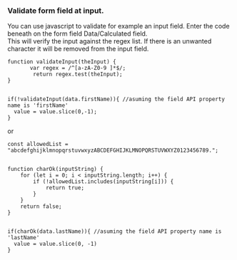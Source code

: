 ### Validate form field at input.
You can use javascript to validate for example an input field.
Enter the code beneath on the form field Data/Calculated field.<br>
This will verify the input against the regex list. If there is an unwanted character it will be removed from the input field.

```
function validateInput(theInput) {
       var regex = /^[a-zA-Z0-9 ]*$/;
        return regex.test(theInput);
}


if(!validateInput(data.firstName)){ //asuming the field API property name is 'firstName'
  value = value.slice(0,-1);
}
```

or 

```
const allowedList = "abcdefghijklmnopqrstuvwxyzABCDEFGHIJKLMNOPQRSTUVWXYZ0123456789.";


function charOk(inputString) {
    for (let i = 0; i < inputString.length; i++) {
        if (!allowedList.includes(inputString[i])) {
            return true;
        }
    }
    return false;
}


if(charOk(data.lastName)){ //asuming the field API property name is 'lastName'
  value = value.slice(0, -1)
}
```
